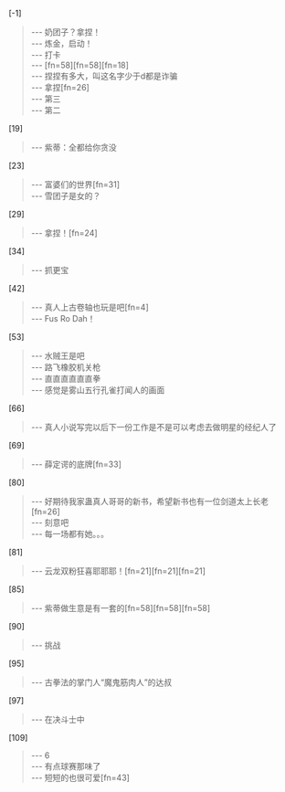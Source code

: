 
[-1] 
>--- 奶团子？拿捏！<br>
>--- 炼金，启动！<br>
>--- 打卡<br>
>--- [fn=58][fn=58][fn=18]<br>
>--- 捏捏有多大，叫这名字少于d都是诈骗<br>
>--- 拿捏[fn=26]<br>
>--- 第三<br>
>--- 第二<br>

[19] 
>--- 紫蒂：全都给你贪没<br>

[23] 
>--- 富婆们的世界[fn=31]<br>
>--- 雪团子是女的？<br>

[29] 
>--- 拿捏！[fn=24]<br>

[34] 
>--- 抓更宝<br>

[42] 
>--- 真人上古卷轴也玩是吧[fn=4]<br>
>--- Fus Ro Dah！<br>

[53] 
>--- 水贼王是吧<br>
>--- 路飞橡胶机关枪<br>
>--- 直直直直直直拳<br>
>--- 感觉是雾山五行孔雀打闻人的画面<br>

[66] 
>--- 真人小说写完以后下一份工作是不是可以考虑去做明星的经纪人了<br>

[69] 
>--- 薛定谔的底牌[fn=33]<br>

[80] 
>--- 好期待我家蛊真人哥哥的新书，希望新书也有一位剑道太上长老[fn=26]<br>
>--- 刻意吧<br>
>--- 每一场都有她。。。<br>

[81] 
>--- 云龙双粉狂喜耶耶耶！[fn=21][fn=21][fn=21]<br>

[85] 
>--- 紫蒂做生意是有一套的[fn=58][fn=58][fn=58]<br>

[90] 
>--- 挑战<br>

[95] 
>--- 古拳法的掌门人“魔鬼筋肉人”的达叔<br>

[97] 
>--- 在决斗士中<br>

[109] 
>--- 6<br>
>--- 有点球赛那味了<br>
>--- 短短的也很可爱[fn=43]<br>

